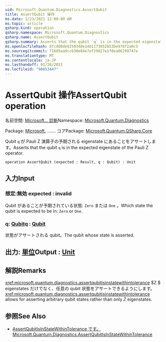 ```yaml
---
uid: Microsoft.Quantum.Diagnostics.AssertQubit
title: AssertQubit 操作
ms.date: 1/23/2021 12:00:00 AM
ms.topic: article
qsharp.kind: operation
qsharp.namespace: Microsoft.Quantum.Diagnostics
qsharp.name: AssertQubit
qsharp.summary: Asserts that the qubit `q` is in the expected eigenstate of the Pauli Z operator.
ms.openlocfilehash: 8fcdd8de9250348e1dd1173052b53be978f2a0c5
ms.sourcegitcommit: 71605ea9cc630e84e7ef29027e1f0ea06299747e
ms.translationtype: MT
ms.contentlocale: ja-JP
ms.lasthandoff: 01/26/2021
ms.locfileid: "98853447"
---
```

# <a name="assertqubit-operation"></a><span data-ttu-id="77e33-102">AssertQubit 操作</span><span class="sxs-lookup"><span data-stu-id="77e33-102">AssertQubit operation</span></span>

<span data-ttu-id="77e33-103">名前空間: [Microsoft... 診断](xref:Microsoft.Quantum.Diagnostics)</span><span class="sxs-lookup"><span data-stu-id="77e33-103">Namespace: [Microsoft.Quantum.Diagnostics](xref:Microsoft.Quantum.Diagnostics)</span></span>

<span data-ttu-id="77e33-104">Package: [Microsoft.](https://nuget.org/packages/Microsoft.Quantum.QSharp.Core) ....... コア</span><span class="sxs-lookup"><span data-stu-id="77e33-104">Package: [Microsoft.Quantum.QSharp.Core](https://nuget.org/packages/Microsoft.Quantum.QSharp.Core)</span></span>


<span data-ttu-id="77e33-105">Qubit `q` が Pauli Z 演算子の予期される eigenstate にあることをアサートします。</span><span class="sxs-lookup"><span data-stu-id="77e33-105">Asserts that the qubit `q` is in the expected eigenstate of the Pauli Z operator.</span></span>

```qsharp
operation AssertQubit (expected : Result, q : Qubit) : Unit
```


## <a name="input"></a><span data-ttu-id="77e33-106">入力</span><span class="sxs-lookup"><span data-stu-id="77e33-106">Input</span></span>

### <a name="expected--__invalidresult__"></a><span data-ttu-id="77e33-107">想定:__無効 <Result>__</span><span class="sxs-lookup"><span data-stu-id="77e33-107">expected : __invalid<Result>__</span></span>

<span data-ttu-id="77e33-108">Qubit があることが予期されている状態: `Zero` または `One` 。</span><span class="sxs-lookup"><span data-stu-id="77e33-108">Which state the qubit is expected to be in: `Zero` or `One`.</span></span>


### <a name="q--qubit"></a><span data-ttu-id="77e33-109">q: [Qubit](xref:microsoft.quantum.lang-ref.qubit)</span><span class="sxs-lookup"><span data-stu-id="77e33-109">q : [Qubit](xref:microsoft.quantum.lang-ref.qubit)</span></span>

<span data-ttu-id="77e33-110">状態がアサートされる qubit。</span><span class="sxs-lookup"><span data-stu-id="77e33-110">The qubit whose state is asserted.</span></span>



## <a name="output--unit"></a><span data-ttu-id="77e33-111">出力: [単位](xref:microsoft.quantum.lang-ref.unit)</span><span class="sxs-lookup"><span data-stu-id="77e33-111">Output : [Unit](xref:microsoft.quantum.lang-ref.unit)</span></span>



## <a name="remarks"></a><span data-ttu-id="77e33-112">解説</span><span class="sxs-lookup"><span data-stu-id="77e33-112">Remarks</span></span>

<span data-ttu-id="77e33-113"><xref:microsoft.quantum.diagnostics.assertqubitisinstatewithintolerance> $Z $ eigenstates だけでなく、任意の qubit 状態をアサートできるようにします。</span><span class="sxs-lookup"><span data-stu-id="77e33-113"><xref:microsoft.quantum.diagnostics.assertqubitisinstatewithintolerance> allows for asserting arbitrary qubit states rather than only $Z$ eigenstates.</span></span>

## <a name="see-also"></a><span data-ttu-id="77e33-114">参照</span><span class="sxs-lookup"><span data-stu-id="77e33-114">See Also</span></span>

- [<span data-ttu-id="77e33-115">AssertQubitIsInStateWithinTolerance です。</span><span class="sxs-lookup"><span data-stu-id="77e33-115">Microsoft.Quantum.Diagnostics.AssertQubitIsInStateWithinTolerance</span></span>](xref:Microsoft.Quantum.Diagnostics.AssertQubitIsInStateWithinTolerance)